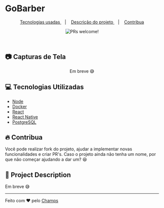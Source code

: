 # GoBarber
<p align="center">
  <a href="#computer-used-technologies">
    Tecnologias usadas
  </a>
  &nbsp;&nbsp;&nbsp;|&nbsp;&nbsp;&nbsp;
  <a href="#octocat-project-description">
    Descrição do projeto
  </a>
  &nbsp;&nbsp;&nbsp;|&nbsp;&nbsp;&nbsp;
  <a href="#fire-contribute">
    Contribua
  </a>
</p>

<p align="center">
 <img src="https://img.shields.io/static/v1?label=PRs&message=welcome&color=7159c1&labelColor=000000" alt="PRs welcome!" />
</p>

<br>

## :camera: Capturas de Tela
<p align="center">
	Em breve 😅
    <!-- <image src=".github/screenshots1.png"> -->
</p>

## :computer: Tecnologias Utilizadas

- [Node]((https://nodejs.org/en/))
- [Docker](https://docker.com)
- [React](https://reactjs.org/)
- [React Native](https://reactnative.dev/)
- [PostgreSQL](https://www.postgresql.org/)

## :fire: Contribua

Você pode realizar fork do projeto, ajudar a implementar novas funcionalidades e criar PR's.
Caso o projeto ainda não tenha um nome, por que não começar ajudando a dar um? 😆

## 🔎 Project Description

Em breve 😅

---

Feito com :heart: pelo [Champs](https://gtihub.com/GabriPires)
